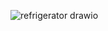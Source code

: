 ![refrigerator drawio](https://user-images.githubusercontent.com/71341236/154830149-bd5e4497-aee6-42b8-9037-7d5a0d7f846b.png)

